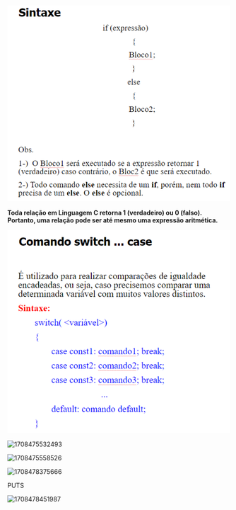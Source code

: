 ![1708468931174](image/anotações/1708468931174.png)

**Toda relação em Linguagem C retorna 1 (verdadeiro) ou 0 (falso). Portanto, uma relação pode ser até mesmo uma expressão aritmética.**

![1708471022110](image/anotações/1708471022110.png)

![1708475532493](image/aula2/1708475532493.png)

![1708475558526](image/aula2/1708475558526.png)

![1708478375666](image/aula2/1708478375666.png)

PUTS

![1708478451987](image/aula2/1708478451987.png)
